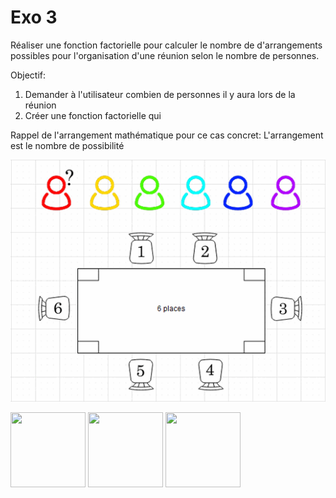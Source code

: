 # Exo 3

Réaliser une fonction factorielle pour calculer le nombre de d'arrangements possibles pour l'organisation d'une réunion selon le nombre de personnes.

Objectif: 
1. Demander à l'utilisateur combien de personnes il y aura lors de la réunion
2. Créer une fonction factorielle qui 


Rappel de l'arrangement mathématique pour ce cas concret:
L'arrangement est le nombre de possibilité


![Alt Text](images/table.gif)


<img src="images/p1" width="120" height="120" />

<img src="images/p2" width="120" height="120" />

<img src="images/p3" width="120" height="120" />
